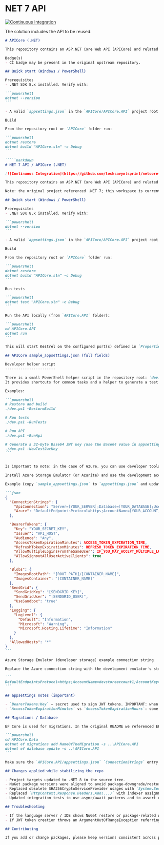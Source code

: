 # NET 7 API

[![Continuous Integration](https://github.com/techsavyntsprint/netcore-api/workflows/CI/badge.svg)](https://github.com/techsavyntsprint/netcore-api/actions)

The solution includes the API to be reused. 
````markdown
# APICore (.NET)

This repository contains an ASP.NET Core Web API (APICore) and related projects (Data, Services, Tests). The codebase is currently targeting .NET 8.

Badge(s)
- CI badge may be present in the original upstream repository.

## Quick start (Windows / PowerShell)

Prerequisites
- .NET SDK 8.x installed. Verify with:

```powershell
dotnet --version
```

- A valid `appsettings.json` in the `APICore/APICore.API` project root (see the sample below).

Build

From the repository root or `APICore` folder run:

```powershell
dotnet restore
dotnet build "APICore.sln" -c Debug
```

`````markdown
# NET 7 API / APICore (.NET)

[![Continuous Integration](https://github.com/techsavyntsprint/netcore-api/workflows/CI/badge.svg)](https://github.com/techsavyntsprint/netcore-api/actions)

This repository contains an ASP.NET Core Web API (APICore) and related projects (Data, Services, Tests).

Note: the original project referenced .NET 7; this workspace is currently stabilized to build and run on .NET 8. The samples below include the original appsettings fields that are still used by the project (Blob settings, SendGrid, detailed BearerTokens entries, etc.).

## Quick start (Windows / PowerShell)

Prerequisites
- .NET SDK 8.x installed. Verify with:

```powershell
dotnet --version
```

- A valid `appsettings.json` in the `APICore/APICore.API` project root (see the sample below).

Build

From the repository root or `APICore` folder run:

```powershell
dotnet restore
dotnet build "APICore.sln" -c Debug
```

Run tests

```powershell
dotnet test "APICore.sln" -c Debug
```

Run the API locally (from `APICore.API` folder):

```powershell
cd APICore.API
dotnet run
```

This will start Kestrel on the configured port(s) defined in `Properties/launchSettings.json` or the environment.

## APICore sample_appsettings.json (full fields)

Developer helper script
-----------------------

There is a small PowerShell helper script in the repository root: `dev.ps1`.
It provides shortcuts for common tasks and a helper to generate a test JWT key suitable for HS256 (32 bytes).

Examples:

```powershell
# Restore and build
./dev.ps1 -RestoreBuild

# Run tests
./dev.ps1 -RunTests

# Run API
./dev.ps1 -RunApi

# Generate a 32-byte Base64 JWT key (use the Base64 value in appsettings)
./dev.ps1 -NewTestJwtKey
```


Is important to note: in the case of Azure, you can use developer tools instead of production environments directly from Azure on your developer machine. To accomplish this you can install the Azure Storage Emulator (or use Azurite). After installing the emulator, replace the Azure connection string with the emulator one shown below.

Install Azure Storage Emulator (or Azurite) and use the development account settings when testing blobs locally.

Example (copy `sample_appsettings.json` to `appsettings.json` and update values):

```json
{
  "ConnectionStrings": {
    "ApiConnection": "Server=[YOUR_SERVER];Database=[YOUR_DATABASE];User Id=[YOUR_USERNAME];Password=[YOUR_PASWORD];",
    "Azure": "DefaultEndpointsProtocol=https;AccountName=[YOUR_ACCOUNT_NAME];AccountKey=[YOUR_ACCOUNT_KEY];BlobEndpoint=[ROOT_PATH];"
  },

  "BearerTokens": {
    "Key": "YOUR_SECRET_KEY",
    "Issuer": "API_HOST",
    "Audience": "Any",
    "AccessTokenExpirationMinutes": ACCESS_TOKEN_EXPIRATION_TIME,
    "RefreshTokenExpirationMinutes": REFRESH_TOKEN_EXPIRATION_TIME,
    "AllowMultipleLoginsFromTheSameUser": IF_YOU_MAY_ACCEPT_MULTIPLE_LOGINS,
    "AllowSignoutAllUserActiveClients": true
  },

  "Blobs": {
    "ImagesRootPath": "[ROOT_PATH]/[CONTAINER_NAME]",
    "ImagesContainer": "[CONTAINER_NAME]"
  },
  "SendGrid": {
    "SendGridKey": "[SENDGRID_KEY]",
    "SendGridUser": "[SENDGRID_USER]",
    "UseSandbox": "true"
  },
  "Logging": {
    "LogLevel": {
      "Default": "Information",
      "Microsoft": "Warning",
      "Microsoft.Hosting.Lifetime": "Information"
    }
  },
  "AllowedHosts": "*"
}
```

Azure Storage Emulator (developer storage) example connection string

Replace the Azure connection string with the development emulator's string when using the emulator (example):

```
DefaultEndpointsProtocol=https;AccountName=devstoreaccount1;AccountKey=Eby8vdM02xNOcqFlqUwJPLlmEtlCDXJ1OUzFT50uSRZ6IFsuFq2UVErCz4I6tq/K1SZFPTOtr/KBHBeksoGMGw==;BlobEndpoint=[ROOT_PATH];
```

## appsettings notes (important)

- `BearerTokens:Key` — secret used to sign JWT tokens. IMPORTANT: when using HS256, the key must be long enough (recommended at least 32 bytes / 256 bits). If you use a short string here tests or token generation may fail with a key-length error.
- `AccessTokenExpirationMinutes` vs `AccessTokenExpirationHours`: some sample files use minutes, others use hours; the implementation in the code expects the values used in the project's configuration (check `Program.cs` and `ServicesExtensions.cs`). Adapt the sample values accordingly.

## Migrations / Database

EF Core is used for migrations. In the original README we referenced EF Core CLI for .NET 7; use the corresponding EF Core tools compatible with your SDK. From the `APICore.Data` project folder you can add a migration and apply it to the database using the API project as the startup project:

```powershell
cd APICore.Data
dotnet ef migrations add NameOfTheMigration -s ..\APICore.API
dotnet ef database update -s ..\APICore.API
```

Make sure the `APICore.API/appsettings.json` `ConnectionStrings` entry points to a reachable database before running migrations.

## Changes applied while stabilizing the repo

- Project targets updated to .NET 8 in the source tree.
- NuGet package versions were aligned to avoid package-downgrade/restore errors (MySql packages, AutoMapper, Serilog adjustments were made where necessary).
- Replaced obsolete SHA256CryptoServiceProvider usages with `System.Security.Cryptography.SHA256.Create()` to remove SYSLIB0021 warnings.
- Replaced `HttpContext.Response.Headers.Add(...)` with indexer assignments to satisfy ASP.NET analyzers (ASP0019) and avoid duplicate-key issues.
- Updated integration tests to use async/await patterns and to assert concrete service exception types. Also ensured test JWT keys are long enough for HS256.

## Troubleshooting

- If the language server / IDE shows NuGet restore or package-related warnings, run `dotnet restore` in the `APICore` folder and restart the IDE window.
- If JWT token creation throws an ArgumentOutOfRangeException referring to HS256 key size, ensure `BearerTokens:Key` is at least 32 bytes long.

## Contributing

If you add or change packages, please keep versions consistent across projects to avoid downgrade warnings. Run the test suite after changes.

````

